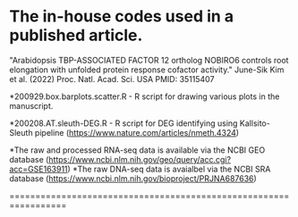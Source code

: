 The in-house codes used in a published article.
=================================================================

"Arabidopsis TBP-ASSOCIATED FACTOR 12 ortholog NOBIRO6 controls root elongation with unfolded protein response cofactor activity."
June-Sik Kim et al. (2022) Proc. Natl. Acad. Sci. USA  PMID: 35115407

  *200929.box.barplots.scatter.R - R script for drawing various plots in the manuscript. 

  *200208.AT.sleuth-DEG.R        - R script for DEG identifying using Kallsito-Sleuth pipeline (https://www.nature.com/articles/nmeth.4324)
  
  *The raw and processed RNA-seq data is available via the NCBI GEO database 
(https://www.ncbi.nlm.nih.gov/geo/query/acc.cgi?acc=GSE163911)
  *The raw DNA-seq data is avaialbel via the NCBI SRA database
 (https://www.ncbi.nlm.nih.gov/bioproject/PRJNA687636)

=================================================================


